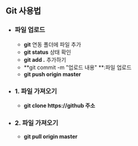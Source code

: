 ## Git 사용법

- ### 파일 업로드 

  - **git** 연동 폴더에 파일 추가
  - **git status** 상태 확인
  - **git add .** 추가하기
  - **git commit -m "업로드 내용" **:파일 업로드
  - **git push origin master** 

- ### 1. 파일 가져오기

  - **git clone https://github 주소**

- ### 2. 파일 가져오기

  - **git pull origin master**

